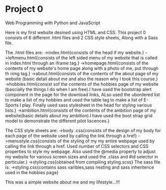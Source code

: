 # Project 0

Web Programming with Python and JavaScript

Here is my first website desined using HTML and CSS.
This project 0 consists of 6 different .html files and 2 CSS style sheets, Along with a Sass file.

The .html files are:
->index.html{consists of the head if my website.}
->leftmenu.html{consists of the left sided menu of my website that is called in index.html through an iframe tag.}
->homepage.html{consists of the contents of my website's home page along with a photo of me, put through th rimg tag.}
->about.html{consists of the contents of the about page of my website (basic detail about me and also the reason why I took this course.}
->hobbies.html{consist sof the contents of the hobbies page of my website (bascially the things I do when I am free).I have used the bootstrap alert component in the page for the download links, ALso used the ubordered list to make a list of my hobbies and used the table tag to make a list of E-Sports I play. Finally used sass stylesheet in the head for styling various lists.}
->ambition.html{consists of the contents of the ambition page of my website(basic details about my ambition).I have used the boot strap grid model to demonstrate the different pilot liscences.}

The CSS style sheets are:
->body .css{consists of the design of my body for each page of the website used by calling the link through a href}
->menustyle.css{consists of the styling of my my entire webpage used by calling the link through a href. Used number of CSS selectors and CSS properties to style my webpage. Also used the @media property to adjust my website for various screen sizes and used the .class and #id selector in perticular.}
->styling.css{obtained from compiling styling.scss}
The sass file is:
->styling.css{contains sass varibles,sass nesting and sass inheritence used in the hobbies page}

This was a simple website about me and my lifestyle...!!!




